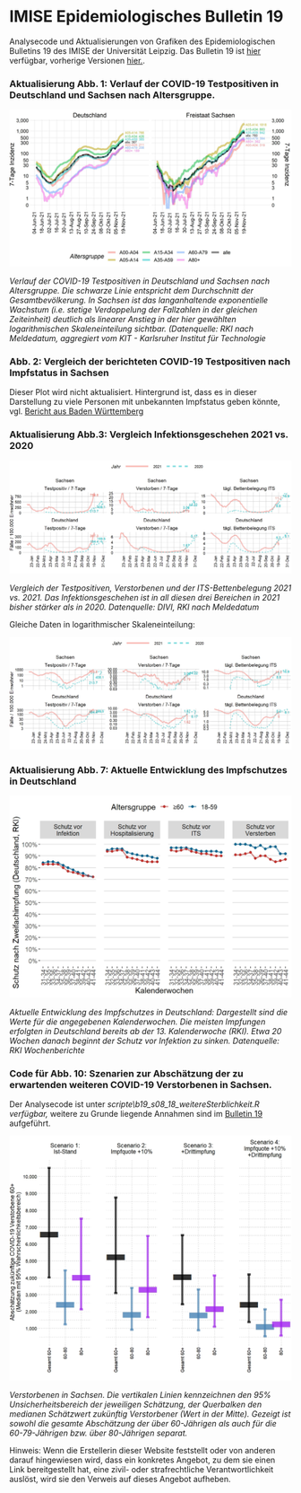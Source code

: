 # IMISE Epidemiologisches Bulletin 19

Analysecode und Aktualisierungen von Grafiken des Epidemiologischen Bulletins 19 des IMISE der Universität Leipzig. Das Bulletin 19 ist [hier](https://github.com/GenStatLeipzig/IMISE-Epidemiologisches-Bulletin-19/raw/main/IMISE_Bulletin_19_2021_11_01.pdf) verfügbar, vorherige Versionen [hier.](https://github.com/GenStatLeipzig/IMISE-Epidemiologisches-Bulletin-19/tree/main/all_bulletin_pdf "https://github.com/GenStatLeipzig/IMISE-Epidemiologisches-Bulletin-19/tree/main/all_bulletin_pdf").

### Aktualisierung Abb. 1: Verlauf der COVID-19 Testpositiven in Deutschland und Sachsen nach Altersgruppe.

<img src="results/b19_s06_3_ageStratPlot.jpeg" title="Infektionsgeschehen in Sachsen und Deutschland" width="811"/>

*Verlauf der COVID-19 Testpositiven in Deutschland und Sachsen nach Altersgruppe. Die schwarze Linie entspricht dem Durchschnitt der Gesamtbevölkerung. In Sachsen ist das langanhaltende exponentielle Wachstum (i.e. stetige Verdoppelung der Fallzahlen in der gleichen Zeiteinheit) deutlich als linearer Anstieg in der hier gewählten logarithmischen Skaleneinteilung sichtbar. (Datenquelle: RKI nach Meldedatum, aggregiert vom KIT - Karlsruher Institut für Technologie*

### Abb. 2: Vergleich der berichteten COVID-19 Testpositiven nach Impfstatus in Sachsen

Dieser Plot wird nicht aktualisiert. Hintergrund ist, dass es in dieser Darstellung zu viele Personen mit unbekannten Impfstatus geben könnte, vgl. [Bericht aus Baden Württemberg](https://www.stuttgarter-zeitung.de/inhalt.pandemie-corona-zahlen-ungeimpfter-sind-hoeher-als-die-von-geimpften.21a2fb8d-a3f3-486f-8cf5-64a5fa4b7ca9.html)

### Aktualisierung Abb.3: Vergleich Infektionsgeschehen 2021 vs. 2020

![](results/b19_S14_2_year2year_comparison.jpeg "vergleich infektionsgeschehen 2021 vs 2020")

*Vergleich der Testpositiven, Verstorbenen und der ITS-Bettenbelegung 2021 vs. 2021. Das Infektionsgeschehen ist in all diesen drei Bereichen in 2021 bisher stärker als in 2020. Datenquelle: DIVI, RKI nach Meldedatum*

Gleiche Daten in logarithmischer Skaleneinteilung:

![](results/b19_S14_2_year2year_comparison_log.jpeg "logarithmische darstellung infektionsgeschehen 2021 vs 2020")

### Aktualisierung Abb. 7: Aktuelle Entwicklung des Impfschutzes in Deutschland

<img src="results/b19_s10_2_RKI_farrington.jpeg" title="Abb. 7: Aktuelle Entwicklung des Impfschutzes in Deutschland:" width="564"/>

*Aktuelle Entwicklung des Impfschutzes in Deutschland: Dargestellt sind die Werte für die angegebenen Kalenderwochen. Die meisten Impfungen erfolgten in Deutschland bereits ab der 13. Kalenderwoche (RKI). Etwa 20 Wochen danach beginnt der Schutz vor Infektion zu sinken. Datenquelle: RKI Wochenberichte*

### Code für Abb. 10: Szenarien zur Abschätzung der zu erwartenden weiteren COVID-19 Verstorbenen in Sachsen.

Der Analysecode ist unter *scripte\\b19_s08_18_weitereSterblichkeit.R verfügbar,* weitere zu Grunde liegende Annahmen sind im [Bulletin 19](https://github.com/GenStatLeipzig/IMISE-Epidemiologisches-Bulletin-19/raw/main/IMISE_Bulletin_19_2021_11_01.pdf) aufgeführt.

<img src="results/b19_s08_16_szenarienV3_Verstorbene_agedetails.jpeg" title="abb10 szenarien" width="569"/>

*Verstorbenen in Sachsen. Die vertikalen Linien kennzeichnen den 95% Unsicherheitsbereich der jeweiligen Schätzung, der Querbalken den medianen Schätzwert zukünftig Verstorbener (Wert in der Mitte). Gezeigt ist sowohl die gesamte Abschätzung der über 60-Jährigen als auch für die 60-79-Jährigen bzw. über 80-Jährigen separat.*

Hinweis: Wenn die Erstellerin dieser Website feststellt oder von anderen darauf hingewiesen wird, dass ein konkretes Angebot, zu dem sie einen Link bereitgestellt hat, eine zivil- oder strafrechtliche Verantwortlichkeit auslöst, wird sie den Verweis auf dieses Angebot aufheben.
